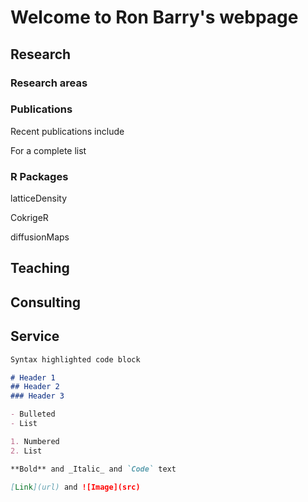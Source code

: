 # Welcome to Ron Barry's webpage

## Research

### Research areas

### Publications

Recent publications include

For a complete list

### R Packages

latticeDensity

CokrigeR

diffusionMaps

## Teaching

## Consulting

## Service


```markdown
Syntax highlighted code block

# Header 1
## Header 2
### Header 3

- Bulleted
- List

1. Numbered
2. List

**Bold** and _Italic_ and `Code` text

[Link](url) and ![Image](src)
```

